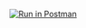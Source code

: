 [![Run in Postman](https://run.pstmn.io/button.svg)](https://app.getpostman.com/run-collection/dae921c2076893b36d88)
<div id="swagger-ui"></div>
<style> .swagger-ui .scheme-container, .swagger-ui .topbar { display: none !important; } </style>
<link rel="stylesheet" type="text/css" href="https://cdnjs.cloudflare.com/ajax/libs/swagger-ui/3.27.0/swagger-ui.css">
<script src="../../assets/swagger-ui-bundle.js"></script>
<!-- <script src="../../assets/swagger-ui.min.js"></script> -->
<script src="../../assets/swagger-ui-standalone-preset.js"></script>
<script>
window.onload = function() {
  // Begin Swagger UI call region
  const ui = SwaggerUIBundle({
    url: "../../microservices-yaml/inference.yml ",
    dom_id: '#swagger-ui',
    deepLinking: true,
    presets: [
      SwaggerUIBundle.presets.apis,
      SwaggerUIStandalonePreset
    ],
    layout: "StandaloneLayout"
  })
  window.ui = ui
}
</script>